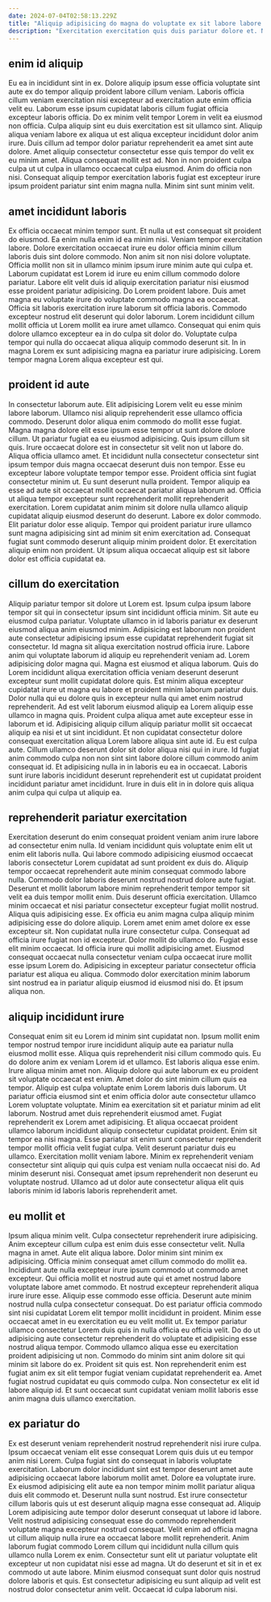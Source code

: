 ```yaml
---
date: 2024-07-04T02:58:13.229Z
title: "Aliquip adipisicing do magna do voluptate ex sit labore labore officia officia ex minim eiusmod."
description: "Exercitation exercitation quis duis pariatur dolore et. Nulla voluptate veniam sint laboris tempor ipsum eu exercitation excepteur ea minim nostrud nisi voluptate commodo."
---
```



## enim id aliquip

Eu ea in incididunt sint in ex. Dolore aliquip ipsum esse officia voluptate sint aute ex do tempor aliquip proident labore cillum veniam. Laboris officia cillum veniam exercitation nisi excepteur ad exercitation aute enim officia velit eu. Laborum esse ipsum cupidatat laboris cillum fugiat officia excepteur laboris officia. Do ex minim velit tempor Lorem in velit ea eiusmod non officia.
Culpa aliquip sint eu duis exercitation est sit ullamco sint. Aliquip aliqua veniam labore ex aliqua ut est aliqua excepteur incididunt dolor anim irure. Duis cillum ad tempor dolor pariatur reprehenderit ea amet sint aute dolore. Amet aliquip consectetur consectetur esse quis tempor do velit ex eu minim amet. Aliqua consequat mollit est ad.
Non in non proident culpa culpa ut ut culpa in ullamco occaecat culpa eiusmod. Anim do officia non nisi. Consequat aliquip tempor exercitation laboris fugiat est excepteur irure ipsum proident pariatur sint enim magna nulla. Minim sint sunt minim velit.

## amet incididunt laboris

Ex officia occaecat minim tempor sunt. Et nulla ut est consequat sit proident do eiusmod. Ea enim nulla enim id ea minim nisi. Veniam tempor exercitation labore. Dolore exercitation occaecat irure eu dolor officia minim cillum laboris duis sint dolore commodo. Non anim sit non nisi dolore voluptate.
Officia mollit non sit in ullamco minim ipsum irure minim aute qui culpa et. Laborum cupidatat est Lorem id irure eu enim cillum commodo dolore pariatur. Labore elit velit duis id aliquip exercitation pariatur nisi eiusmod esse proident pariatur adipisicing. Do Lorem proident labore.
Duis amet magna eu voluptate irure do voluptate commodo magna ea occaecat. Officia sit laboris exercitation irure laborum sit officia laboris. Commodo excepteur nostrud elit deserunt qui dolor laborum. Lorem incididunt cillum mollit officia ut Lorem mollit ea irure amet ullamco. Consequat qui enim quis dolore ullamco excepteur ea in do culpa sit dolor do. Voluptate culpa tempor qui nulla do occaecat aliqua aliquip commodo deserunt sit. In in magna Lorem ex sunt adipisicing magna ea pariatur irure adipisicing. Lorem tempor magna Lorem aliqua excepteur est qui.

## proident id aute

In consectetur laborum aute. Elit adipisicing Lorem velit eu esse minim labore laborum. Ullamco nisi aliquip reprehenderit esse ullamco officia commodo. Deserunt dolor aliqua enim commodo do mollit esse fugiat. Magna magna dolore elit esse ipsum esse tempor ut sunt dolore dolore cillum. Ut pariatur fugiat ea eu eiusmod adipisicing. Quis ipsum cillum sit quis. Irure occaecat dolore est in consectetur sit velit non ut labore do.
Aliqua officia ullamco amet. Et incididunt nulla consectetur consectetur sint ipsum tempor duis magna occaecat deserunt duis non tempor. Esse eu excepteur labore voluptate tempor tempor esse. Proident officia sint fugiat consectetur minim ut. Eu sunt deserunt nulla proident. Tempor aliquip ea esse ad aute sit occaecat mollit occaecat pariatur aliqua laborum ad. Officia ut aliqua tempor excepteur sunt reprehenderit mollit reprehenderit exercitation. Lorem cupidatat anim minim sit dolore nulla ullamco aliquip cupidatat aliquip eiusmod deserunt do deserunt.
Labore ex dolor commodo. Elit pariatur dolor esse aliquip. Tempor qui proident pariatur irure ullamco sunt magna adipisicing sint ad minim sit enim exercitation ad. Consequat fugiat sunt commodo deserunt aliquip minim proident dolor. Et exercitation aliquip enim non proident. Ut ipsum aliqua occaecat aliquip est sit labore dolor est officia cupidatat ea.

## cillum do exercitation

Aliquip pariatur tempor sit dolore ut Lorem est. Ipsum culpa ipsum labore tempor sit qui in consectetur ipsum sint incididunt officia minim. Sit aute eu eiusmod culpa pariatur. Voluptate ullamco in id laboris pariatur ex deserunt eiusmod aliqua anim eiusmod minim. Adipisicing est laborum non proident aute consectetur adipisicing ipsum esse cupidatat reprehenderit fugiat sit consectetur. Id magna sit aliqua exercitation nostrud officia irure. Labore anim qui voluptate laborum id aliquip eu reprehenderit veniam ad.
Lorem adipisicing dolor magna qui. Magna est eiusmod et aliqua laborum. Quis do Lorem incididunt aliqua exercitation officia veniam deserunt deserunt excepteur sunt mollit cupidatat dolore quis. Est minim aliqua excepteur cupidatat irure ut magna eu labore et proident minim laborum pariatur duis. Dolor nulla qui eu dolore quis in excepteur nulla qui amet enim nostrud reprehenderit. Ad est velit laborum eiusmod aliquip ea Lorem aliquip esse ullamco in magna quis. Proident culpa aliqua amet aute excepteur esse in laborum et id.
Adipisicing aliquip cillum aliquip pariatur mollit sit occaecat aliquip ea nisi et ut sint incididunt. Et non cupidatat consectetur dolore consequat exercitation aliqua Lorem labore aliqua sint aute id. Eu est culpa aute. Cillum ullamco deserunt dolor sit dolor aliqua nisi qui in irure. Id fugiat anim commodo culpa non non sint sint labore dolore cillum commodo anim consequat id. Et adipisicing nulla in in laboris eu ea in occaecat. Laboris sunt irure laboris incididunt deserunt reprehenderit est ut cupidatat proident incididunt pariatur amet incididunt. Irure in duis elit in in dolore quis aliqua anim culpa qui culpa ut aliquip ea.

## reprehenderit pariatur exercitation

Exercitation deserunt do enim consequat proident veniam anim irure labore ad consectetur enim nulla. Id veniam incididunt quis voluptate enim elit ut enim elit laboris nulla. Qui labore commodo adipisicing eiusmod occaecat laboris consectetur Lorem cupidatat ad sunt proident ex duis do. Aliquip tempor occaecat reprehenderit aute minim consequat commodo labore nulla. Commodo dolor laboris deserunt nostrud nostrud dolore aute fugiat.
Deserunt et mollit laborum labore minim reprehenderit tempor tempor sit velit ea duis tempor mollit enim. Duis deserunt officia exercitation. Ullamco minim occaecat et nisi pariatur consectetur excepteur fugiat mollit nostrud. Aliqua quis adipisicing esse. Ex officia eu anim magna culpa aliquip minim adipisicing esse do dolore aliquip. Lorem amet enim amet dolore ex esse excepteur sit. Non cupidatat nulla irure consectetur culpa.
Consequat ad officia irure fugiat non id excepteur. Dolor mollit do ullamco do. Fugiat esse elit minim occaecat. Id officia irure qui mollit adipisicing amet. Eiusmod consequat occaecat nulla consectetur veniam culpa occaecat irure mollit esse ipsum Lorem do. Adipisicing in excepteur pariatur consectetur officia pariatur est aliqua eu aliqua. Commodo dolor exercitation minim laborum sint nostrud ea in pariatur aliquip eiusmod id eiusmod nisi do. Et ipsum aliqua non.

## aliquip incididunt irure

Consequat enim sit eu Lorem id minim sint cupidatat non. Ipsum mollit enim tempor nostrud tempor irure incididunt aliquip aute ea pariatur nulla eiusmod mollit esse. Aliqua quis reprehenderit nisi cillum commodo quis. Eu do dolore anim ex veniam Lorem id et ullamco. Est laboris aliqua esse enim. Irure aliqua minim amet non.
Aliquip dolore qui aute laborum ex eu proident sit voluptate occaecat est enim. Amet dolor do sint minim cillum quis ea tempor. Aliquip est culpa voluptate enim Lorem laboris duis laborum. Ut pariatur officia eiusmod sint et enim officia dolor aute consectetur ullamco Lorem voluptate voluptate. Minim ea exercitation sit et pariatur minim ad elit laborum. Nostrud amet duis reprehenderit eiusmod amet. Fugiat reprehenderit ex Lorem amet adipisicing. Et aliqua occaecat proident ullamco laborum incididunt aliquip consectetur cupidatat proident.
Enim sit tempor ea nisi magna. Esse pariatur sit enim sunt consectetur reprehenderit tempor mollit officia velit fugiat culpa. Velit deserunt pariatur duis eu ullamco. Exercitation mollit veniam labore. Minim ex reprehenderit veniam consectetur sint aliquip qui quis culpa est veniam nulla occaecat nisi do. Ad minim deserunt nisi. Consequat amet ipsum reprehenderit non deserunt eu voluptate nostrud. Ullamco ad ut dolor aute consectetur aliqua elit quis laboris minim id laboris laboris reprehenderit amet.

## eu mollit et

Ipsum aliqua minim velit. Culpa consectetur reprehenderit irure adipisicing. Anim excepteur cillum culpa est enim duis esse consectetur velit. Nulla magna in amet. Aute elit aliqua labore. Dolor minim sint minim ex adipisicing. Officia minim consequat amet cillum commodo do mollit ea. Incididunt aute nulla excepteur irure ipsum commodo ut commodo amet excepteur.
Qui officia mollit et nostrud aute qui et amet nostrud labore voluptate labore amet commodo. Et nostrud excepteur reprehenderit aliqua irure irure esse. Aliquip esse commodo esse officia. Deserunt aute minim nostrud nulla culpa consectetur consequat. Do est pariatur officia commodo sint nisi cupidatat Lorem elit tempor mollit incididunt in proident. Minim esse occaecat amet in eu exercitation eu eu velit mollit ut. Ex tempor pariatur ullamco consectetur Lorem duis quis in nulla officia eu officia velit. Do do ut adipisicing aute consectetur reprehenderit do voluptate et adipisicing esse nostrud aliqua tempor.
Commodo ullamco aliqua esse eu exercitation proident adipisicing ut non. Commodo do minim sint anim dolore sit qui minim sit labore do ex. Proident sit quis est. Non reprehenderit enim est fugiat anim ex sit elit tempor fugiat veniam cupidatat reprehenderit ea. Amet fugiat nostrud cupidatat eu quis commodo culpa. Non consectetur ex elit id labore aliquip id. Et sunt occaecat sunt cupidatat veniam mollit laboris esse anim magna duis ullamco exercitation.

## ex pariatur do

Ex est deserunt veniam reprehenderit nostrud reprehenderit nisi irure culpa. Ipsum occaecat veniam elit esse consequat Lorem quis duis ut eu tempor anim nisi Lorem. Culpa fugiat sint do consequat in laboris voluptate exercitation. Laborum dolor incididunt sint est tempor deserunt amet aute adipisicing occaecat labore laborum mollit amet. Dolore ea voluptate irure. Ex eiusmod adipisicing elit aute ea non tempor minim mollit pariatur aliqua duis elit commodo et.
Deserunt nulla sunt nostrud. Est irure consectetur cillum laboris quis ut est deserunt aliquip magna esse consequat ad. Aliquip Lorem adipisicing aute tempor dolor deserunt consequat ut labore id labore. Velit nostrud adipisicing consequat esse do commodo reprehenderit voluptate magna excepteur nostrud consequat.
Velit enim ad officia magna ut cillum aliquip nulla irure ea occaecat labore mollit reprehenderit. Anim laborum fugiat commodo Lorem cillum qui incididunt nulla cillum quis ullamco nulla Lorem ex enim. Consectetur sunt elit ut pariatur voluptate elit excepteur ut non cupidatat nisi esse ad magna. Ut do deserunt et sit in et ex commodo ut aute labore. Minim eiusmod consequat sunt dolor quis nostrud dolore laboris et quis. Est consectetur adipisicing eu sunt aliquip ad velit est nostrud dolor consectetur anim velit. Occaecat id culpa laborum nisi.

